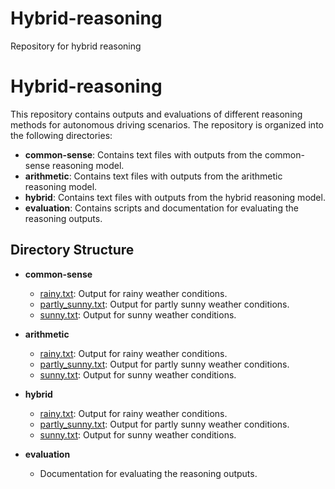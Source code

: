 # Hybrid-reasoning
Repository for hybrid reasoning


#  Hybrid-reasoning

This repository contains outputs and evaluations of different reasoning methods for autonomous driving scenarios. 
The repository is organized into the following directories:

- **common-sense**: Contains text files with outputs from the common-sense reasoning model.
- **arithmetic**: Contains text files with outputs from the arithmetic reasoning model.
- **hybrid**: Contains text files with outputs from the hybrid reasoning model.
- **evaluation**: Contains scripts and documentation for evaluating the reasoning outputs.

## Directory Structure

- **common-sense**
  - [rainy.txt](common-sense/rainy.txt): Output for rainy weather conditions.
  - [partly_sunny.txt](common-sense/partly_sunny.txt): Output for partly sunny weather conditions.
  - [sunny.txt](common-sense/sunny.txt): Output for sunny weather conditions.

- **arithmetic**
  - [rainy.txt](arithmetic/rainy.txt): Output for rainy weather conditions.
  - [partly_sunny.txt](arithmetic/partly_sunny.txt): Output for partly sunny weather conditions.
  - [sunny.txt](arithmetic/sunny.txt): Output for sunny weather conditions.

- **hybrid**
  - [rainy.txt](hybrid/rainy.txt): Output for rainy weather conditions.
  - [partly_sunny.txt](hybrid/partly_sunny.txt): Output for partly sunny weather conditions.
  - [sunny.txt](hybrid/sunny.txt): Output for sunny weather conditions.

- **evaluation**
  - Documentation for evaluating the reasoning outputs.
